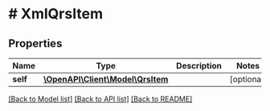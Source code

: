 # # XmlQrsItem

## Properties

Name | Type | Description | Notes
------------ | ------------- | ------------- | -------------
**self** | [**\OpenAPI\Client\Model\QrsItem**](QrsItem.md) |  | [optional]

[[Back to Model list]](../../README.md#models) [[Back to API list]](../../README.md#endpoints) [[Back to README]](../../README.md)
